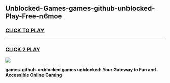 
## Unblocked-Games-games-github-unblocked-Play-Free-n6moe
<h3>
<a href="https://premium76.site?title=games-github-unblocked&ref=20A">CLICK TO PLAY</a></h3>
<hr>

<h3>
<a href="https://premium76.site?title=games-github-unblocked&ref=20A">CLICK 2 PLAY</a>
  
</h3>

<a href="https://premium76.site?title=games-github-unblocked&ref=20A"><img src="https://clearcache.store/games.png"></a>


**games-github-unblocked games unblocked: Your Gateway to Fun and Accessible Online Gaming**
